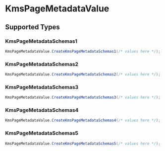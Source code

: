 # KmsPageMetadataValue


## Supported Types

### KmsPageMetadataSchemas1

```csharp
KmsPageMetadataValue.CreateKmsPageMetadataSchemas1(/* values here */);
```

### KmsPageMetadataSchemas2

```csharp
KmsPageMetadataValue.CreateKmsPageMetadataSchemas2(/* values here */);
```

### KmsPageMetadataSchemas3

```csharp
KmsPageMetadataValue.CreateKmsPageMetadataSchemas3(/* values here */);
```

### KmsPageMetadataSchemas4

```csharp
KmsPageMetadataValue.CreateKmsPageMetadataSchemas4(/* values here */);
```

### KmsPageMetadataSchemas5

```csharp
KmsPageMetadataValue.CreateKmsPageMetadataSchemas5(/* values here */);
```
